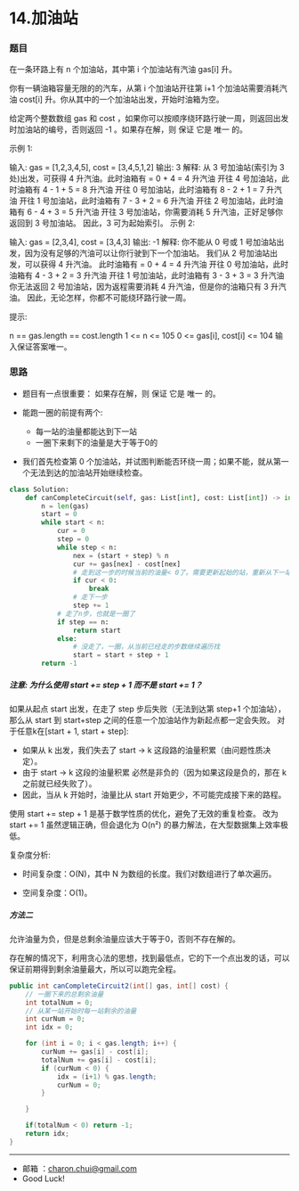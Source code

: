 14.加油站
===


### 题目

在一条环路上有 n 个加油站，其中第 i 个加油站有汽油 gas[i] 升。

你有一辆油箱容量无限的的汽车，从第 i 个加油站开往第 i+1 个加油站需要消耗汽油 cost[i] 升。你从其中的一个加油站出发，开始时油箱为空。

给定两个整数数组 gas 和 cost ，如果你可以按顺序绕环路行驶一周，则返回出发时加油站的编号，否则返回 -1 。如果存在解，则 保证 它是 唯一 的。

 

示例 1:

输入: gas = [1,2,3,4,5], cost = [3,4,5,1,2]
输出: 3
解释:
从 3 号加油站(索引为 3 处)出发，可获得 4 升汽油。此时油箱有 = 0 + 4 = 4 升汽油
开往 4 号加油站，此时油箱有 4 - 1 + 5 = 8 升汽油
开往 0 号加油站，此时油箱有 8 - 2 + 1 = 7 升汽油
开往 1 号加油站，此时油箱有 7 - 3 + 2 = 6 升汽油
开往 2 号加油站，此时油箱有 6 - 4 + 3 = 5 升汽油
开往 3 号加油站，你需要消耗 5 升汽油，正好足够你返回到 3 号加油站。
因此，3 可为起始索引。
示例 2:

输入: gas = [2,3,4], cost = [3,4,3]
输出: -1
解释:
你不能从 0 号或 1 号加油站出发，因为没有足够的汽油可以让你行驶到下一个加油站。
我们从 2 号加油站出发，可以获得 4 升汽油。 此时油箱有 = 0 + 4 = 4 升汽油
开往 0 号加油站，此时油箱有 4 - 3 + 2 = 3 升汽油
开往 1 号加油站，此时油箱有 3 - 3 + 3 = 3 升汽油
你无法返回 2 号加油站，因为返程需要消耗 4 升汽油，但是你的油箱只有 3 升汽油。
因此，无论怎样，你都不可能绕环路行驶一周。
 

提示:

n == gas.length == cost.length
1 <= n <= 105
0 <= gas[i], cost[i] <= 104
输入保证答案唯一。

### 思路

- 题目有一点很重要： 如果存在解，则 保证 它是 唯一 的。
- 能跑一圈的前提有两个:     
    - 每一站的油量都能达到下一站
    - 一圈下来剩下的油量是大于等于0的

- 我们首先检查第 0 个加油站，并试图判断能否环绕一周；如果不能，就从第一个无法到达的加油站开始继续检查。


```python
class Solution:
    def canCompleteCircuit(self, gas: List[int], cost: List[int]) -> int:
        n = len(gas)
        start = 0
        while start < n:
            cur = 0
            step = 0
            while step < n:
                nex = (start + step) % n
                cur += gas[nex] - cost[nex]
                # 走到这一步的时候当前的油量< 0了。需要更新起始的站，重新从下一站开始来计算了
                if cur < 0:
                    break
                # 走下一步    
                step += 1
            # 走了n步，也就是一圈了
            if step == n:
                return start
            else:
                # 没走了，一圈，从当前已经走的步数继续遍历找
                start = start + step + 1
        return -1
```


##### 注意: 为什么使用 start += step + 1 而不是 start += 1？

​如果从起点 start 出发，在走了 step 步后失败（无法到达第 step+1 个加油站），那么从 start 到 start+step 之间的任意一个加油站作为新起点都一定会失败。
对于任意k在[start + 1, start + step]: 

- 如果从 k 出发，我们失去了 start → k 这段路的油量积累（由问题性质决定）。
- 由于 start → k 这段的油量积累 ​必然是非负的​（因为如果这段是负的，那在 k 之前就已经失败了）。
- 因此，当从 k 开始时，油量比从 start 开始更少，不可能完成接下来的路程。

使用 start += step + 1 是基于数学性质的优化，避免了无效的重复检查。
改为 start += 1 虽然逻辑正确，但会退化为 O(n²) 的暴力解法，在大型数据集上效率极低。



复杂度分析:      

- 时间复杂度：O(N)，其中 N 为数组的长度。我们对数组进行了单次遍历。

- 空间复杂度：O(1)。


##### 方法二



允许油量为负，但是总剩余油量应该大于等于0，否则不存在解的。

存在解的情况下，利用贪心法的思想，找到最低点，它的下一个点出发的话，可以保证前期得到剩余油量最大，所以可以跑完全程。

```java
public int canCompleteCircuit2(int[] gas, int[] cost) {
    // 一圈下来的总剩余油量
    int totalNum = 0;
    // 从某一站开始时每一站剩余的油量
    int curNum = 0;
    int idx = 0;

    for (int i = 0; i < gas.length; i++) {
        curNum += gas[i] - cost[i];
        totalNum += gas[i] - cost[i];
        if (curNum < 0) {
            idx = (i+1) % gas.length;
            curNum = 0;
        }

    }

    if(totalNum < 0) return -1;
    return idx;
}
```


---
- 邮箱 ：charon.chui@gmail.com  
- Good Luck! 

	
